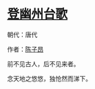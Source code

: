 # [登幽州台歌](http://so.gushiwen.org/view_4156.aspx)

朝代：唐代

作者：[陈子昂](http://so.gushiwen.org/author_12.aspx)

前不见古人，后不见来者。

念天地之悠悠，独怆然而涕下。

